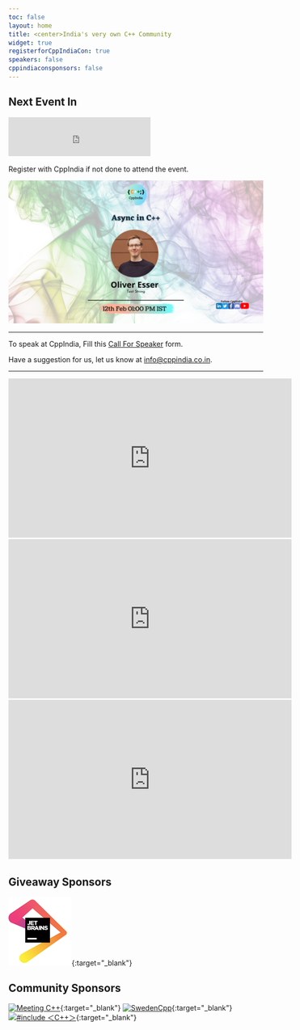 ```yaml
---
toc: false
layout: home
title: <center>India's very own C++ Community
widget: true
registerforCppIndiaCon: true
speakers: false
cppindiaconsponsors: false
---
```


## Next Event In
<iframe src="https://free.timeanddate.com/countdown/i7z3j8q4/n438/cf12/cm0/cu4/ct0/cs1/ca0/co1/cr0/ss0/cac000/cpc000/pcfff/tcfff/fs100/szw448/szh189/tat%20/tac000/tpc000/iso2022-02-12T13:00:00/pa5" allowtransparency="true" frameborder="0" width="281" height="77"></iframe>

Register with CppIndia if not done to attend the event.

[![Next Session](assets\images\SessionPost\session_banner.png "Next Session")](/_pages/join_us)
<script src="https://platform.linkedin.com/in.js" type="text/javascript">lang: en_US</script>
<script type="IN/Share" data-url="https://www.cppindia.co.in"></script>

---

To speak at CppIndia, Fill this [Call For Speaker](/callforspeakers/call_for_speakers/) form.

Have a suggestion for us, let us know at <info@cppindia.co.in>.

---
<iframe width="560" height="315" src="https://www.youtube.com/embed/gF2_cSNKjmQ" title="YouTube video player" frameborder="0" allow="accelerometer; autoplay; clipboard-write; encrypted-media; gyroscope; picture-in-picture" allowfullscreen></iframe>
<br>
<iframe width="560" height="315" src="https://www.youtube.com/embed/MPAve0s5zXA" title="YouTube video player" frameborder="0" allow="accelerometer; autoplay; clipboard-write; encrypted-media; gyroscope; picture-in-picture" allowfullscreen></iframe>
<br>
<iframe width="560" height="315" src="https://www.youtube.com/embed/zULfe3N7Q00" title="YouTube video player" frameborder="0" allow="accelerometer; autoplay; clipboard-write; encrypted-media; gyroscope; picture-in-picture" allowfullscreen></iframe>
<br>

## Giveaway Sponsors

[![jetbrains](/Sponsors/jetbrains.png)](https://www.jetbrains.com){:target="_blank"} 

## Community Sponsors

[![Meeting C++](/Sponsors/meeting_cpp.png "Meeting C++")](https://www.meetingcpp.com){:target="_blank"} 
[![SwedenCpp](/Sponsors/SwedenCppOfficial.png "SwedenCpp")](https://www.swedencpp.se){:target="_blank"} 
[![#include ＜C++＞](/Sponsors/include_logo.png "#include ＜C++＞")](https://www.includecpp.org/){:target="_blank"} 


<pre>





</pre>
